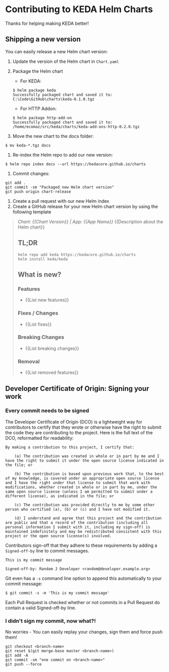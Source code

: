 Contributing to KEDA Helm Charts
===

Thanks for helping making KEDA better!

## Shipping a new version

You can easily release a new Helm chart version:

1. Update the version of the Helm chart in `Chart.yaml`
1. Package the Helm chart
   
   - For KEDA:
    ```shell
    $ helm package keda
    Successfully packaged chart and saved it to: C:\Code\GitHub\charts\keda-0.1.0.tgz
    ```
   - For HTTP Addon:
    ```shell
    $ helm package http-add-on
    Successfully packaged chart and saved it to: /home/ecomaz/src/keda/charts/keda-add-ons-http-0.2.0.tgz
    ```

1. Move the new chart to the docs folder:

```shell
$ mv keda-*.tgz docs
```

1. Re-index the Helm repo to add our new version:

```shell
$ helm repo index docs --url https://kedacore.github.io/charts
```

1. Commit changes:

```shell
git add .
git commit -sm "Packaged new Helm chart version"
git push origin chart-release
```

1. Create a pull request with our new Helm index
1.  Create a GitHub release for your new Helm chart version by using the following template

> *Chart: {{Chart Version}} | App: {{App Name}}*
> {{Description about the Helm chart}}
> 
> ## TL;DR
> ```shell
> helm repo add keda https://kedacore.github.io/charts
> helm install keda/keda
> ```
> 
> ## What is new?
> ### Features
> 
> - {{List new features}}
> 
> ### Fixes / Changes
> 
> - {{List fixes}}
> 
> ### Breaking Changes
> 
> - {{List breaking changes}}
> 
> ### Removal
> 
> - {{List removed features}}



## Developer Certificate of Origin: Signing your work

### Every commit needs to be signed

The Developer Certificate of Origin (DCO) is a lightweight way for contributors to certify that they wrote or otherwise have the right to submit the code they are contributing to the project. Here is the full text of the DCO, reformatted for readability:
```
By making a contribution to this project, I certify that:

    (a) The contribution was created in whole or in part by me and I have the right to submit it under the open source license indicated in the file; or

    (b) The contribution is based upon previous work that, to the best of my knowledge, is covered under an appropriate open source license and I have the right under that license to submit that work with modifications, whether created in whole or in part by me, under the same open source license (unless I am permitted to submit under a different license), as indicated in the file; or

    (c) The contribution was provided directly to me by some other person who certified (a), (b) or (c) and I have not modified it.

    (d) I understand and agree that this project and the contribution are public and that a record of the contribution (including all personal information I submit with it, including my sign-off) is maintained indefinitely and may be redistributed consistent with this project or the open source license(s) involved.
```

Contributors sign-off that they adhere to these requirements by adding a `Signed-off-by` line to commit messages.

```
This is my commit message

Signed-off-by: Random J Developer <random@developer.example.org>
```
Git even has a `-s` command line option to append this automatically to your commit message:
```
$ git commit -s -m 'This is my commit message'
```

Each Pull Request is checked  whether or not commits in a Pull Request do contain a valid Signed-off-by line.

### I didn't sign my commit, now what?!

No worries - You can easily replay your changes, sign them and force push them!

```
git checkout <branch-name>
git reset $(git merge-base master <branch-name>)
git add -A
git commit -sm "one commit on <branch-name>"
git push --force
```
